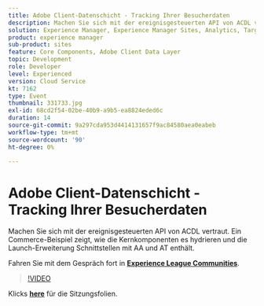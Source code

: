 ```yaml
---
title: Adobe Client-Datenschicht - Tracking Ihrer Besucherdaten
description: Machen Sie sich mit der ereignisgesteuerten API von ACDL vertraut. Ein Commerce-Beispiel zeigt, wie die Kernkomponenten es hydrieren und die Launch-Erweiterung Schnittstellen mit AA und AT enthält. Diese Sitzung wurde im Rahmen des Adobe Developers Live Content-Ereignisses bereitgestellt.
solution: Experience Manager, Experience Manager Sites, Analytics, Target
product: experience manager
sub-product: sites
feature: Core Components, Adobe Client Data Layer
topic: Development
role: Developer
level: Experienced
version: Cloud Service
kt: 7162
type: Event
thumbnail: 331733.jpg
exl-id: 68cd2f54-02be-40b9-a9b5-ea8824eded6c
duration: 14
source-git-commit: 9a297cda953d4414131657f9ac84580aea0eabeb
workflow-type: tm+mt
source-wordcount: '90'
ht-degree: 0%

---
```


# Adobe Client-Datenschicht - Tracking Ihrer Besucherdaten

Machen Sie sich mit der ereignisgesteuerten API von ACDL vertraut. Ein Commerce-Beispiel zeigt, wie die Kernkomponenten es hydrieren und die Launch-Erweiterung Schnittstellen mit AA und AT enthält.

Fahren Sie mit dem Gespräch fort in **[Experience League Communities](https://adobe.ly/36Yd3v6)**.

>[!VIDEO](https://video.tv.adobe.com/v/331733/?quality=12&learn=on&hidetitle=true)

Klicks **[here](/help/adobe-developers-live/assets/adobe-client-data-layer.pdf)** für die Sitzungsfolien.
